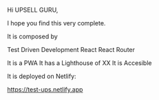 Hi UPSELL GURU,

I hope you find this very complete.

It is composed by

Test Driven Development
React
React Router

It is a PWA
It has a Lighthouse of XX
It is Accesible

It is deployed on Netlify:

https://test-ups.netlify.app
